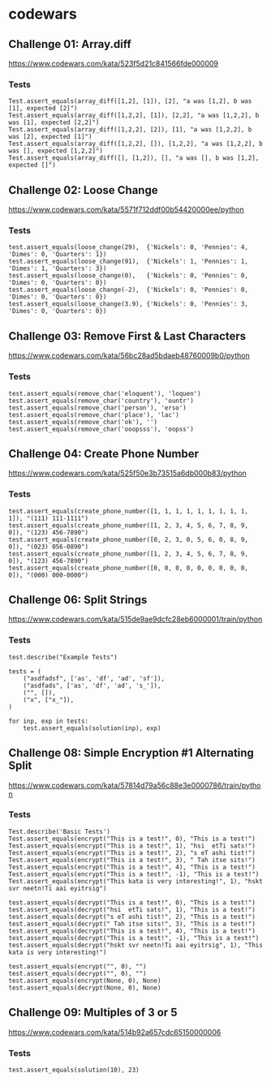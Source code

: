 # codewars

## Challenge 01: Array.diff
https://www.codewars.com/kata/523f5d21c841566fde000009

### Tests
```
Test.assert_equals(array_diff([1,2], [1]), [2], "a was [1,2], b was [1], expected [2]")
Test.assert_equals(array_diff([1,2,2], [1]), [2,2], "a was [1,2,2], b was [1], expected [2,2]")
Test.assert_equals(array_diff([1,2,2], [2]), [1], "a was [1,2,2], b was [2], expected [1]")
Test.assert_equals(array_diff([1,2,2], []), [1,2,2], "a was [1,2,2], b was [], expected [1,2,2]")
Test.assert_equals(array_diff([], [1,2]), [], "a was [], b was [1,2], expected []")
```

## Challenge 02: Loose Change
https://www.codewars.com/kata/5571f712ddf00b54420000ee/python

### Tests
```
test.assert_equals(loose_change(29),  {'Nickels': 0, 'Pennies': 4, 'Dimes': 0, 'Quarters': 1})
test.assert_equals(loose_change(91),  {'Nickels': 1, 'Pennies': 1, 'Dimes': 1, 'Quarters': 3})
test.assert_equals(loose_change(0),   {'Nickels': 0, 'Pennies': 0, 'Dimes': 0, 'Quarters': 0})
test.assert_equals(loose_change(-2),  {'Nickels': 0, 'Pennies': 0, 'Dimes': 0, 'Quarters': 0})
test.assert_equals(loose_change(3.9), {'Nickels': 0, 'Pennies': 3, 'Dimes': 0, 'Quarters': 0})
```

## Challenge 03: Remove First & Last Characters
https://www.codewars.com/kata/56bc28ad5bdaeb48760009b0/python 

### Tests
```
test.assert_equals(remove_char('eloquent'), 'loquen')
test.assert_equals(remove_char('country'), 'ountr')
test.assert_equals(remove_char('person'), 'erso')
test.assert_equals(remove_char('place'), 'lac')
test.assert_equals(remove_char('ok'), '')
test.assert_equals(remove_char('ooopsss'), 'oopss')
```

## Challenge 04: Create Phone Number
https://www.codewars.com/kata/525f50e3b73515a6db000b83/python

### Tests
```
test.assert_equals(create_phone_number([1, 1, 1, 1, 1, 1, 1, 1, 1, 1]), "(111) 111-1111")
test.assert_equals(create_phone_number([1, 2, 3, 4, 5, 6, 7, 8, 9, 0]), "(123) 456-7890")
test.assert_equals(create_phone_number([0, 2, 3, 0, 5, 6, 0, 8, 9, 0]), "(023) 056-0890")
test.assert_equals(create_phone_number([1, 2, 3, 4, 5, 6, 7, 8, 9, 0]), "(123) 456-7890")
test.assert_equals(create_phone_number([0, 0, 0, 0, 0, 0, 0, 0, 0, 0]), "(000) 000-0000")
```

## Challenge 06: Split Strings
https://www.codewars.com/kata/515de9ae9dcfc28eb6000001/train/python

### Tests
```
test.describe("Example Tests")

tests = (
    ("asdfadsf", ['as', 'df', 'ad', 'sf']),
    ("asdfads", ['as', 'df', 'ad', 's_']),
    ("", []),
    ("x", ["x_"]),
)

for inp, exp in tests:
    test.assert_equals(solution(inp), exp)
```


## Challenge 08: Simple Encryption #1 Alternating Split
https://www.codewars.com/kata/57814d79a56c88e3e0000786/train/python

### Tests
```
Test.describe('Basic Tests')
Test.assert_equals(encrypt("This is a test!", 0), "This is a test!")
Test.assert_equals(encrypt("This is a test!", 1), "hsi  etTi sats!")
Test.assert_equals(encrypt("This is a test!", 2), "s eT ashi tist!")
Test.assert_equals(encrypt("This is a test!", 3), " Tah itse sits!")
Test.assert_equals(encrypt("This is a test!", 4), "This is a test!")
Test.assert_equals(encrypt("This is a test!", -1), "This is a test!")
Test.assert_equals(encrypt("This kata is very interesting!", 1), "hskt svr neetn!Ti aai eyitrsig")

test.assert_equals(decrypt("This is a test!", 0), "This is a test!")
test.assert_equals(decrypt("hsi  etTi sats!", 1), "This is a test!")
test.assert_equals(decrypt("s eT ashi tist!", 2), "This is a test!")
test.assert_equals(decrypt(" Tah itse sits!", 3), "This is a test!")
test.assert_equals(decrypt("This is a test!", 4), "This is a test!")
test.assert_equals(decrypt("This is a test!", -1), "This is a test!")
test.assert_equals(decrypt("hskt svr neetn!Ti aai eyitrsig", 1), "This kata is very interesting!")

test.assert_equals(encrypt("", 0), "")
test.assert_equals(decrypt("", 0), "")
test.assert_equals(encrypt(None, 0), None)
test.assert_equals(decrypt(None, 0), None)
```

## Challenge 09: Multiples of 3 or 5
https://www.codewars.com/kata/514b92a657cdc65150000006

### Tests
```
test.assert_equals(solution(10), 23)
```
